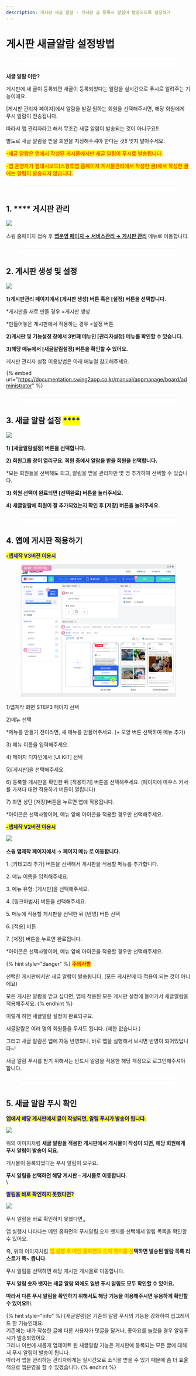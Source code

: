 ```yaml
---
description: 게시판 새글 알람 - 게시판 글 등록시 알림이 발송되도록 설정하기
---
```


# 게시판 새글알람 설정방법

<figure><img src="../../../.gitbook/assets/구분선 (4).PNG" alt=""><figcaption></figcaption></figure>

**새글 알람 이란?**

게시판에 새 글이 등록되면 새글이 등록되었다는 알람을 실시간으로 푸시로 알려주는 기능이에요.

\[게시판 관리자 페이지]에서 알람을 받길 원하는 회원을 선택해주시면, 해당 회원에게 푸시 알람이 전송됩니다.

따라서 앱 관리자라고 해서 무조건 새글 알람이 발송되는 것이 아니구요!!

별도로 새글 알람을 받을 회원을 지정해주셔야 한다는 것!! 잊지 말아주세요.

<mark style="color:red;">-새글 알람은 앱에서 작성된 게시물에서만 새글 알림이 푸시로 발송됩니다.</mark>

<mark style="color:red;">-앱 운영자가 웹대시보드(스윙투앱 홈페이지 게시물관리에서 작성한 글)에서 작성한 글에는 알림이 발송되지 않습니다.</mark>

<figure><img src="../../../.gitbook/assets/구분선 (4).PNG" alt=""><figcaption></figcaption></figure>

## 1. **** 게시판 <mark style="color:blue;"></mark> 관리

![](https://wp.swing2app.co.kr/wp-content/uploads/2018/09/%EC%83%88%EA%B8%80%EC%95%8C%EB%9E%8C\_20.05.png)

스윙 홈페이지 접속 후 [**앱운영 페이지 → 서비스관리 → 게시판 관리**](http://www.swing2app.co.kr/view/board\_edit) 메뉴로 이동합니다.

<figure><img src="../../../.gitbook/assets/구분선 (4).PNG" alt=""><figcaption></figcaption></figure>

## 2. 게시판 생성 및 설정&#x20;

![](https://wp.swing2app.co.kr/wp-content/uploads/2018/09/%EC%83%88%EA%B8%80%EC%95%8C%EB%9E%8C2\_20.05.png)

**1)게시판관리 페이지에서 \[게시판 생성] 버튼 혹은 \[설정] 버튼을 선택합니다.**

\*게시판을 새로 만들 경우 =게시판 생성

\*만들어놓은 게시판에서 적용하는 경우 =설정 버튼

**2)게시판 및 기능설정 창에서 3번째 메뉴인 \[관리자설정] 메뉴를 확인할 수 있습니다.**

**3)해당 메뉴에서 \[새글알림설정] 버튼을 확인할 수 있어요.**

<mark style="color:green;"></mark>

게시판 관리자 설정 이용방법은 아래 매뉴얼 참고해주세요.

{% embed url="https://documentation.swing2app.co.kr/manual/appmanage/board/administrator" %}

<figure><img src="../../../.gitbook/assets/구분선 (4).PNG" alt=""><figcaption></figcaption></figure>



## 3. 새글 알람 설정   <mark style="color:blue;">****</mark>  &#x20;

![](https://wp.swing2app.co.kr/wp-content/uploads/2018/09/%EC%83%88%EA%B8%80%EC%95%8C%EB%9E%8C3\_20.05.png)

**1) \[새글알람설정] 버튼을 선택합니다.**

**2) 회원그룹 창이 열리구요. 회원 중에서 알람을 받을 회원을 선택합니다.**

\*모든 회원들을 선택해도 되고, 알림을 받을 관리자만 몇 명 추가하여 선택할 수 있습니다.

**​3) 회원 선택이 완료되면 \[선택완료] 버튼을 눌러주세요.**

**4) 새글알람에 회원이 잘 추가되었는지 확인 후 \[저장] 버튼을 눌러주세요.**

<figure><img src="../../../.gitbook/assets/구분선 (4).PNG" alt=""><figcaption></figcaption></figure>

## 4. 앱에 게시판 적용하기



<mark style="color:blue;">**-앱제작 V3버전 이용시**</mark>

<figure><img src="../../../.gitbook/assets/게시판 (1) (2).png" alt=""><figcaption></figcaption></figure>

1\)앱제작 화면 STEP3 페이지 선택

2\)메뉴 선택

\*메뉴를 만들기 전이라면, 새 메뉴를 만들어주세요. (+ 모양 버튼 선택하여 메뉴 추가)

3\) 메뉴 이름을 입력해주세요.

4\) 페이지 디자인에서 \[UI KIT] 선택

5\)\[게시판]을 선택해주세요.&#x20;

6\) 등록할 게시판을 확인한 뒤 \[적용하기] 버튼을 선택해주세요. (페이지에 마우스 커서를 가져다 대면 적용하기 버튼이 열립니다)

7\) 화면 상단 \[저장]버튼을 누르면 앱에 적용됩니다.

\*아이콘은 선택사항이며, 메뉴 앞에 아이콘을 적용할 경우만 선택해주세요.&#x20;





<mark style="color:blue;">**-앱제작 V2버전 이용시**</mark>

![](https://wp.swing2app.co.kr/wp-content/uploads/2018/09/%EA%B2%8C%EC%8B%9C%ED%8C%90%EC%A0%81%EC%9A%A9NEW1-1.png)

**스윙 앱제작 페이지에서 →  페이지 메뉴 로 이동합니다.**&#x20;

1\. \[카테고리 추가] 버튼을 선택해서 게시판을 적용할 메뉴를 추가합니다.&#x20;

2\. 메뉴 이름을 입력해주세요.

3\. 메뉴 유형: \[게시판]을 선택해주세요.

4\. \[링크마법사] 버튼을 선택해주세요.

5\. 메뉴에 적용할 게시판을 선택한 뒤 \[반영] 버튼 선택

6\. \[적용] 버튼

7\. \[저장] 버튼을 누르면 완료됩니다.

\*아이콘은 선택사항이며, 메뉴 앞에 아이콘을 적용할 경우만 선택해주세요.&#x20;



{% hint style="danger" %}
<mark style="color:red;">**주의사항**</mark>

선택한 게시판에서만 새글 알람이 발송됩니다. (모든 게시판에 다 적용이 되는 것이 아니에요)

모든 게시판 알람을 받고 싶다면, 앱에 적용된 모든 게시판 설정에 들어가서 새글알람을 적용해주세요.
{% endhint %}

이렇게 하면 새글알람 설정이 완료되구요.

새글알람은 여러 명의 회원들을 두셔도 됩니다. (제한 없습니다.)

그리고 새글 알람은 앱에 자동 반영되니, 바로 앱을 실행해서 보시면 반영이 되어있답니다\~!

새글 알람 푸시를 받기 위해서는 반드시 알람을 적용한 해당 계정으로 로그인해주셔야 합니다.

<figure><img src="../../../.gitbook/assets/구분선 (4).PNG" alt=""><figcaption></figcaption></figure>

## 5. 새글 알람 푸시 확인



<mark style="color:blue;">**앱에서 해당 게시판에서 글이 작성되면, 알림 푸시가 발송이 됩니다.**</mark>

![](https://s3.ap-northeast-2.amazonaws.com/swing2bucket/resource/image/help/5512a065c1d6af602d44b54360e40a22.png)

위의 이미지처럼 **새글 알람을 적용한 게시판에서 게시물이 작성이 되면, 해당 회원에게 푸시 알림이 발송이 되요.**

게시물이 등록되었다는 푸시 알림이 오구요.

**푸시 알림을 선택하면 해당 게시판 – 게시물로 이동합니다.** \
\


<mark style="color:blue;">**알림을 바로 확인하지 못했다면?**</mark>

![](https://s3.ap-northeast-2.amazonaws.com/swing2bucket/resource/image/help/629ab7685af3012fe2fc84d96be6b16b.png)

푸시 알림을 바로 확인하지 못했다면,,

앱 실행시 나타나는 메인 홈화면의 푸시알림 숫자 뱃지를 선택해서 알림 목록을 확인할 수 있어요.

즉, 위의 이미지처럼 <mark style="color:orange;">**앱 실행 후 메인 홈화면의 숫자 뱃지를 선**</mark>**택하면 발송된 알람 목록 리스트가 쭉\~ 뜹니다.**

푸시 알림를 선택하면 해당 게시판 게시물로 이동합니다.

**푸시 알림 숫자 뱃지는 새글 알람 외에도 일반 푸시 알림도 모두 확인할 수 있어요.**

**따라서 다른 푸시 알림을 확인하기 위해서도 해당 기능을 이용해주시면 유용하게 확인할 수 있어요!!**\


{% hint style="info" %}
\[새글알람]은 기존의 알람 푸시의 기능을 강화하여 업그레이드 한 기능인데요. \
기존에는 내가 작성한 글에 다른 사용자가 댓글을 달거나, 좋아요를 눌렀을 경우 알림푸시가 발송되었어요.\
그러나 이번에 새롭게 업데이트 된 새글알람 기능은 게시판에 등록되는 모든 글에 대해서 푸시 알림이 발송이 됩니다.\
따라서 앱을 관리하는 관리자에게는 실시간으로 소식을 받을 수 있기 때문에 좀 더 효율적으로 앱운영을 할 수 있겠습니다.&#x20;
{% endhint %}

